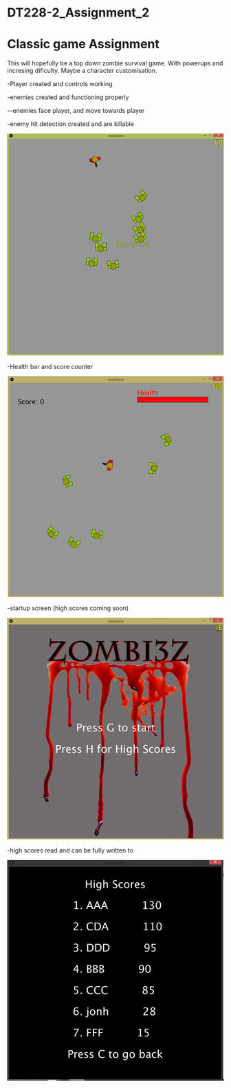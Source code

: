 # DT228-2_Assignment_2
Classic game Assignment
=======================

This will hopefully be a top down zombie survival game.
With powerups and incresing dificulty.
Maybe a character customisation.

-Player created and controls working

-enemies created and functioning properly

--enemies face player, and move towards player

-enemy hit detection created and are killable

![Alt text](https://github.com/desdagg/DT228-2_Assignment_2/blob/master/screens/version_0.65.png "version 0.65 screenshot")

-Health bar and score counter

![Alt text](https://github.com/desdagg/DT228-2_Assignment_2/blob/master/screens/Capture3.PNG)

-startup screen (high scores coming soon)

![Alt text](https://github.com/desdagg/DT228-2_Assignment_2/blob/master/screens/Capture.PNG "start screen")

-high scores read and can be fully written to

![Alt text](https://github.com/desdagg/DT228-2_Assignment_2/blob/master/screens/highScores.PNG "HighScores")
